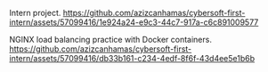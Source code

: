 Intern project.
https://github.com/azizcanhamas/cybersoft-first-intern/assets/57099416/1e924a24-e9c3-44c7-917a-c6c891009577


NGINX load balancing practice with Docker containers.
https://github.com/azizcanhamas/cybersoft-first-intern/assets/57099416/db33b161-c234-4edf-8f6f-43d4ee5e1b6b
